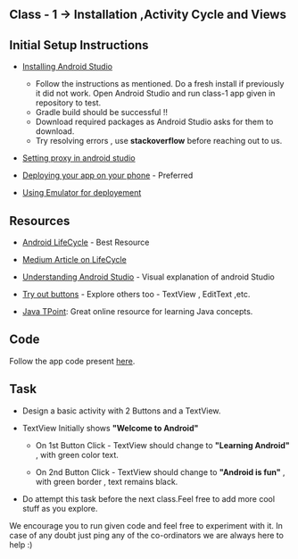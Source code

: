 ## Class - 1 -> Installation ,Activity Cycle and Views

## Initial Setup Instructions

- [Installing Android Studio](https://developer.android.com/studio/install)

  - Follow the instructions as mentioned. Do a fresh install if previously it did not work.
Open Android Studio and run class-1 app given in repository to test.
  - Gradle build should be successful !!
  - Download required packages as Android Studio asks for them to download.
  - Try resolving errors , use **stackoverflow** before reaching out to us.

- [Setting proxy in android studio](https://developer.android.com/studio/intro/studio-config#proxy)

- [Deploying your app on your phone](https://developer.android.com/training/basics/firstapp/running-app) - Preferred

- [Using Emulator for deployement](https://developer.android.com/studio/run/emulator)

## Resources

- [Android LifeCycle](https://developer.android.com/guide/components/activities/activity-lifecycle) - Best Resource

- [Medium Article on LifeCycle](https://medium.com/sketchware/activity-lifecycle-in-android-applications-1b48a7bb584c)

- [Understanding Android Studio](https://www.simplifiedcoding.net/android-development-tutorial-understanding-the-basics/) - Visual explanation of android Studio

- [Try out buttons](https://www.mkyong.com/android/android-button-example/) - Explore others too - TextView , EditText ,etc.

- [Java TPoint](https://www.javatpoint.com/): Great online resource for learning Java concepts.

## Code

Follow the app code present [here](https://github.com/CC-MNNIT/2018-19-Classes/tree/master/Android/2018_08_19_Android-Class-1/class1-basic-app/MyApplication).

## Task

* Design a basic activity with 2 Buttons and a TextView.

- TextView Initially shows **"Welcome to Android"**

  - On 1st Button Click - TextView should change to **"Learning Android"** , with green color text.

  - On 2nd Button Click - TextView should change to **"Android is fun"** , with green border , text remains black.

- Do attempt this task before the next class.Feel free to add more cool stuff as you explore.

We encourage you to run given code and feel free to experiment with it.
In case of any doubt just ping any of the co-ordinators we are always here to help :)
